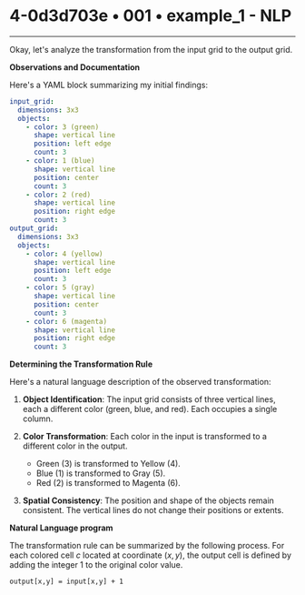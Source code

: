 # 4-0d3d703e • 001 • example_1 - NLP

---
Okay, let's analyze the transformation from the input grid to the output grid.

**Observations and Documentation**

Here's a YAML block summarizing my initial findings:

```yaml
input_grid:
  dimensions: 3x3
  objects:
    - color: 3 (green)
      shape: vertical line
      position: left edge
      count: 3
    - color: 1 (blue)
      shape: vertical line
      position: center
      count: 3
    - color: 2 (red)
      shape: vertical line
      position: right edge
      count: 3
output_grid:
  dimensions: 3x3
  objects:
    - color: 4 (yellow)
      shape: vertical line
      position: left edge
      count: 3
    - color: 5 (gray)
      shape: vertical line
      position: center
      count: 3
    - color: 6 (magenta)
      shape: vertical line
      position: right edge
      count: 3
```

**Determining the Transformation Rule**

Here's a natural language description of the observed transformation:

1.  **Object Identification**: The input grid consists of three vertical lines, each a different color (green, blue, and red). Each occupies a single column.

2.  **Color Transformation**: Each color in the input is transformed to a different color in the output.
    *   Green (3) is transformed to Yellow (4).
    *   Blue (1) is transformed to Gray (5).
    *   Red (2) is transformed to Magenta (6).

3. **Spatial Consistency**: The position and shape of the objects remain consistent. The vertical lines do not change their positions or extents.

**Natural Language program**

The transformation rule can be summarized by the following process. For each colored cell $c$ located at coordinate $(x,y)$, the output cell is defined by adding the integer 1 to the original color value.

```
output[x,y] = input[x,y] + 1
```

